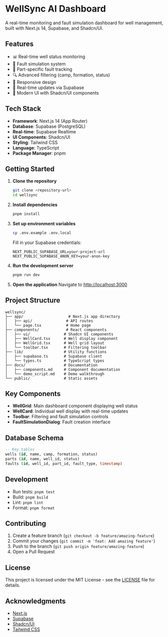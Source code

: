 # WellSync AI Dashboard

A real-time monitoring and fault simulation dashboard for well management, built with Next.js 14, Supabase, and Shadcn/UI.

## Features

- 📊 Real-time well status monitoring
- 🔧 Fault simulation system
- 🎯 Part-specific fault tracking
- 🔍 Advanced filtering (camp, formation, status)
- 📱 Responsive design
- 🚀 Real-time updates via Supabase
- 🎨 Modern UI with Shadcn/UI components

## Tech Stack

- **Framework**: Next.js 14 (App Router)
- **Database**: Supabase (PostgreSQL)
- **Real-time**: Supabase Realtime
- **UI Components**: Shadcn/UI
- **Styling**: Tailwind CSS
- **Language**: TypeScript
- **Package Manager**: pnpm

## Getting Started

1. **Clone the repository**
   ```bash
   git clone <repository-url>
   cd wellsync
   ```

2. **Install dependencies**
   ```bash
   pnpm install
   ```

3. **Set up environment variables**
   ```bash
   cp .env.example .env.local
   ```
   Fill in your Supabase credentials:
   ```
   NEXT_PUBLIC_SUPABASE_URL=your-project-url
   NEXT_PUBLIC_SUPABASE_ANON_KEY=your-anon-key
   ```

4. **Run the development server**
   ```bash
   pnpm run dev
   ```

5. **Open the application**
   Navigate to [http://localhost:3000](http://localhost:3000)

## Project Structure

```
wellsync/
├── app/                    # Next.js app directory
│   ├── api/               # API routes
│   └── page.tsx           # Home page
├── components/            # React components
│   ├── ui/               # Shadcn UI components
│   ├── WellCard.tsx      # Well display component
│   ├── WellGrid.tsx      # Well grid layout
│   └── toolbar.tsx       # Filtering toolbar
├── lib/                  # Utility functions
│   ├── supabase.ts       # Supabase client
│   └── types.ts          # TypeScript types
├── docs/                 # Documentation
│   ├── components.md     # Component documentation
│   └── demo_script.md    # Demo walkthrough
└── public/               # Static assets
```

## Key Components

- **WellGrid**: Main dashboard component displaying well status
- **WellCard**: Individual well display with real-time updates
- **Toolbar**: Filtering and fault simulation controls
- **FaultSimulationDialog**: Fault creation interface

## Database Schema

```sql
-- Key tables
wells (id, name, camp, formation, status)
parts (id, name, well_id, status)
faults (id, well_id, part_id, fault_type, timestamp)
```

## Development

- Run tests: `pnpm test`
- Build: `pnpm build`
- Lint: `pnpm lint`
- Format: `pnpm format`

## Contributing

1. Create a feature branch (`git checkout -b feature/amazing-feature`)
2. Commit your changes (`git commit -m 'feat: Add amazing feature'`)
3. Push to the branch (`git push origin feature/amazing-feature`)
4. Open a Pull Request

## License

This project is licensed under the MIT License - see the [LICENSE](LICENSE) file for details.

## Acknowledgments

- [Next.js](https://nextjs.org/)
- [Supabase](https://supabase.com/)
- [Shadcn/UI](https://ui.shadcn.com/)
- [Tailwind CSS](https://tailwindcss.com/) 